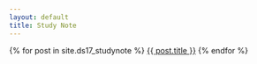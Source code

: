 ```yaml
---
layout: default
title: Study Note
---
```


{% for post in site.ds17_studynote %}
  <a href="{{ post.url }}">{{ post.title }}</a>
{% endfor %}
